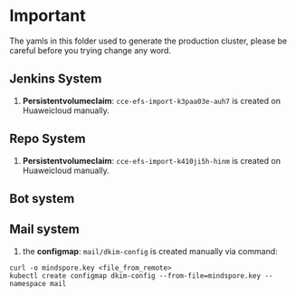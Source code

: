 # Important

The yamls in this folder used to generate the production cluster, please be careful before you trying change any word.


## Jenkins System
1. **Persistentvolumeclaim**: `cce-efs-import-k3paa03e-auh7` is created on Huaweicloud manually. 

## Repo System
1. **Persistentvolumeclaim**: `cce-efs-import-k410ji5h-hinm` is created on Huaweicloud manually.

## Bot system

## Mail system
1. the **configmap**: `mail/dkim-config` is created manually via command:
```
curl -o mindspore.key <file_from_remote> 
kubectl create configmap dkim-config --from-file=mindspore.key --namespace mail
``` 

